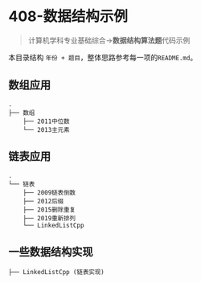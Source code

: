 # 408-数据结构示例

>计算机学科专业基础综合->**数据结构算法题**代码示例

本目录结构 `年份 + 题目`，整体思路参考每一项的`README.md`。

## 数组应用

```
.
├── 数组
    ├── 2011中位数
    └── 2013主元素
```



## 链表应用

```
.
└── 链表
    ├── 2009链表倒数
    ├── 2012后缀
    ├── 2015删除重复
    ├── 2019重新排列
    └── LinkedListCpp
```



## 一些数据结构实现

```
├── LinkedListCpp (链表实现)
```

